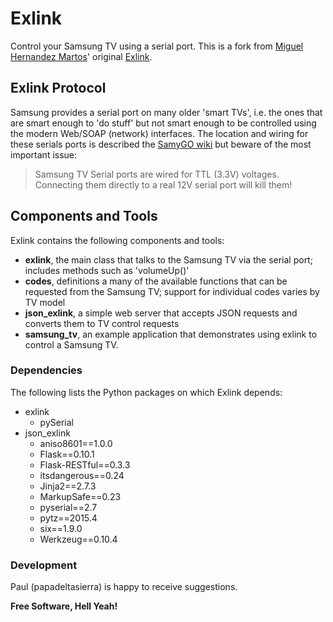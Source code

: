 # Exlink #
Control your Samsung TV using a serial port.
This is a fork from [Miguel Hernandez Martos]' original [Exlink].
## Exlink Protocol ##
Samsung provides a serial port on many older 'smart TVs', i.e. the ones that are smart enough to 'do stuff' but not smart enough to be controlled using the modern Web/SOAP (network) interfaces.  The location and wiring for these serials ports is described the [SamyGO wiki] but beware of the most important issue:
> Samsung TV Serial ports are wired for TTL (3.3V) voltages.  Connecting them directly to a real 12V serial port will kill them!
## Components and Tools ##
Exlink contains the following components and tools:
  * **exlink**, the main class that talks to the Samsung TV via the serial port; includes methods such as 'volumeUp()'
  * **codes**, definitions a many of the available functions that can be requested from the Samsung TV; support for individual codes varies by TV model
  * **json_exlink**, a simple web server that accepts JSON requests and converts them to TV control requests
  * **samsung_tv**, an example application that demonstrates using exlink to control a Samsung TV.

### Dependencies ###
The following lists the Python packages on which Exlink depends:
 * exlink
   * pySerial
 * json_exlink
   * aniso8601==1.0.0
   * Flask==0.10.1
   * Flask-RESTful==0.3.3
   * itsdangerous==0.24
   * Jinja2==2.7.3
   * MarkupSafe==0.23
   * pyserial==2.7
   * pytz==2015.4
   * six==1.9.0
   * Werkzeug==0.10.4

### Development
Paul (papadeltasierra) is happy to receive suggestions.

**Free Software, Hell Yeah!**

[//]: # (These are reference links used in the body of this note and get stripped out when the markdown processor does its job. There is no need to format nicely because it shouldn't be seen. Thanks SO - http://stackoverflow.com/questions/4823468/store-comments-in-markdown-syntax)


   [Miguel Hernandez Martos]:  <https://github.com/enlavin>
   [Exlink]: <https://github.com/enlavin/exlink>
   [SamyGO wiki]: <http://wiki.samygo.tv/index.php?title=Main_Page#ES_series_Ex-Link_cable_and_Service_Port_connection>
 